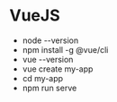 # VueJS

- node --version
- npm install -g @vue/cli
- vue --version
- vue create my-app
- cd my-app
- npm run serve